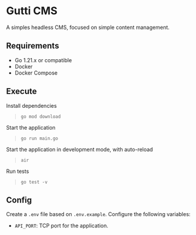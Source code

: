 # Gutti CMS

A simples headless CMS, focused on simple content management.

## Requirements

- Go 1.21.x or compatible
- Docker
- Docker Compose

## Execute

Install dependencies
> `go mod download`

Start the application
> `go run main.go`

Start the application in development mode, with auto-reload
> `air`

Run tests
> `go test -v`

## Config

Create a `.env` file based on `.env.example`. Configure the following variables:

- `API_PORT`: TCP port for the application.